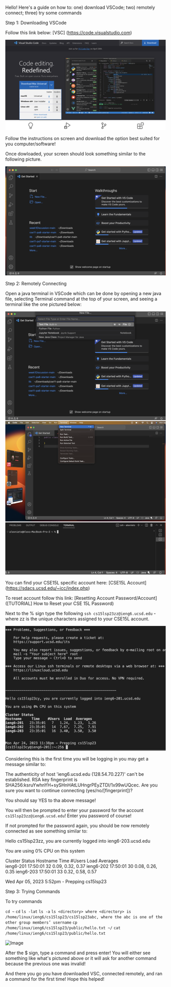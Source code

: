 Hello! Here's a guide on how to: one) download VSCode; two) remotely connect; three) try some commands

Step 1: Downloading VSCode

Follow this link below:
[VSC] (https://code.visualstudio.com)

![Image](image1.png)

Follow the instructions on screen and download the option best suited for you computer/software!

Once dowloaded, your screen should look something similar to the following picture. 

![Image](image2.png)

Step 2: Remotely Connecting

Open a java terminal in VSCode which can be done by opening a new java file, selecting Terminal command at the top of your screen, and seeing a terminal like the one pictured below:

![Image](image3.png)
![Image](image4.png)
![Image](image5.png)

You can find your CSE15L specific account here: [CSE15L Account] (https://sdacs.ucsd.edu/~icc/index.php)

To reset account follow this link: [Resetting Account Password/Account] ([TUTORIAL] How to Reset your CSE 15L Password)

Next to the % sign type the following `ssh cs15lsp23zz@ieng6.ucsd.edu` - where zz is the unique characters assigned to your CSE15L account.

![Image](img13.png)


Considering this is the first time you will be logging in you may get a message similar to:

The authenticity of host 'ieng6.ucsd.edu (128.54.70.227)' can't be established.
RSA key fingerprint is SHA256:ksruYwhnYH+sySHnHAtLUHngrPEyZTDl/1x99wUQcec.
Are you sure you want to continue connecting (yes/no/[fingerprint])? 

You should say YES to tha above message!

You will then be prompted to enter your password for the account `cs15lsp23zz@ieng6.ucsd.edu`! Enter you password of course!

If not prompted for the password again, you should be now remotely connected as see something similar to:


Hello cs15lsp23zz, you are currently logged into ieng6-203.ucsd.edu

You are using 0% CPU on this system

Cluster Status 
Hostname     Time    #Users  Load  Averages  
ieng6-201   17:50:01   32  0.09,  0.32,  0.37
ieng6-202   17:50:01   30  0.08,  0.26,  0.35
ieng6-203   17:50:01   33  0.32,  0.58,  0.57

 
Wed Apr 05, 2023  5:52pm - Prepping cs15lsp23



Step 3: Trying Commands

To try commands 

`cd ~`
`cd`
`ls -lat`
`ls -a`
`ls <directory> where <directory> is /home/linux/ieng6/cs15lsp23/cs15lsp23abc, where the abc is one of the other group members’ username`
`cp /home/linux/ieng6/cs15lsp23/public/hello.txt ~/`
`cat /home/linux/ieng6/cs15lsp23/public/hello.txt`

![Image](image14.png)

After the $ sign, type a command and press enter! You will either see something like what's pictured above or it will ask for another command because the previous one was invalid!

And there you go you have downloaded VSC, connected remotely, and ran a command for the first time! Hope this helped!

